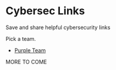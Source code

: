 # Cybersec Links
Save and share helpful cybersecurity links  
  
Pick a team.  
  
- [Purple Team](/purple_team)
  
MORE TO COME
